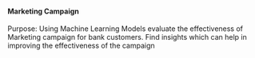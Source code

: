 #### Marketing Campaign
Purpose: Using Machine Learning Models evaluate the effectiveness of Marketing campaign for bank customers.
Find insights which can help in improving the effectiveness of the campaign
